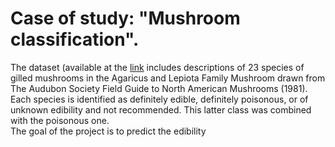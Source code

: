 # Case of study: "Mushroom classification".

The dataset (available at the [link](https://www.kaggle.com/datasets/uciml/mushroom-classification/data) includes descriptions of 23 species of gilled mushrooms in the Agaricus and Lepiota Family Mushroom drawn from The Audubon Society Field Guide to North American Mushrooms (1981). Each species is identified as definitely edible, definitely poisonous, or of unknown edibility and not recommended. This latter class was combined with the poisonous one.\
The goal of the project is to predict the edibility 
